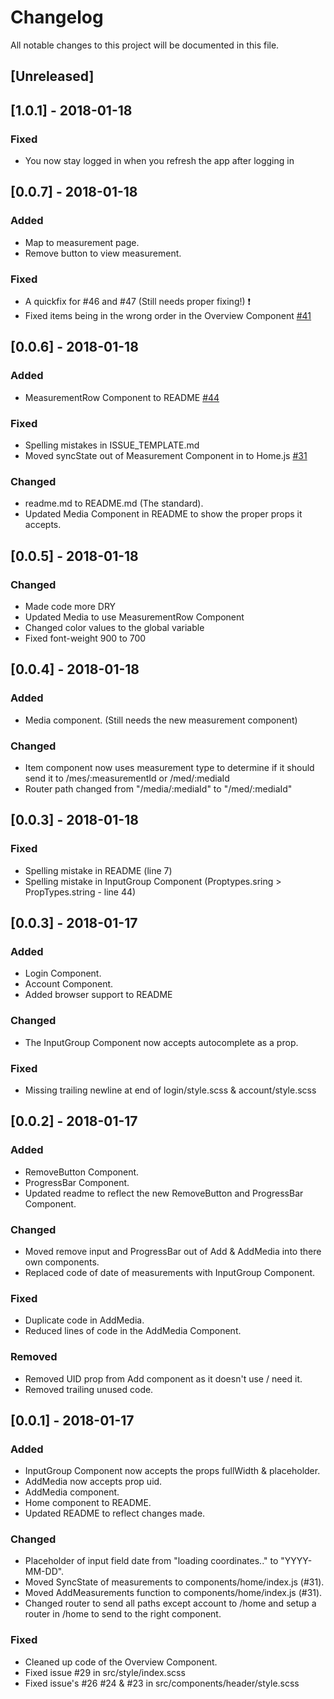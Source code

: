 # Changelog
All notable changes to this project will be documented in this file.

## [Unreleased]

## [1.0.1] - 2018-01-18
### Fixed
- You now stay logged in when you refresh the app after logging in

## [0.0.7] - 2018-01-18
### Added
- Map to measurement page.
- Remove button to view measurement.

### Fixed
- A quickfix for #46 and #47 (Still needs proper fixing!) ❗
- Fixed items being in the wrong order in the Overview Component [#41](https://github.com/webgem-xyz/UVA-React/issues/41)


## [0.0.6] - 2018-01-18
### Added
- MeasurementRow Component to README [#44](https://github.com/webgem-xyz/UVA-React/issues/44)

### Fixed
- Spelling mistakes in ISSUE_TEMPLATE.md
- Moved syncState out of Measurement Component in to Home.js [#31](https://github.com/webgem-xyz/UVA-React/issues/31)

### Changed
- readme.md to README.md (The standard).
- Updated Media Component in README to show the proper props it accepts.

## [0.0.5] - 2018-01-18
### Changed
- Made code more DRY
- Updated Media to use MeasurementRow Component
- Changed color values to the global variable
- Fixed font-weight 900 to 700

## [0.0.4] - 2018-01-18
### Added
- Media component. (Still needs the new measurement component)

### Changed
- Item component now uses measurement type to determine if it should send it to /mes/:measurementId or /med/:mediaId
- Router path changed from "/media/:mediaId" to "/med/:mediaId"

## [0.0.3] - 2018-01-18
### Fixed
- Spelling mistake in README (line 7)
- Spelling mistake in InputGroup Component (Proptypes.sring > PropTypes.string - line 44)

## [0.0.3] - 2018-01-17
### Added
- Login Component.
- Account Component.
- Added browser support to README

### Changed
- The InputGroup Component now accepts autocomplete as a prop.

### Fixed
- Missing trailing newline at end of login/style.scss & account/style.scss

## [0.0.2] - 2018-01-17
### Added
- RemoveButton Component.
- ProgressBar Component.
- Updated readme to reflect the new RemoveButton and ProgressBar Component.

### Changed
- Moved remove input and ProgressBar out of Add & AddMedia into there own components.
- Replaced code of date of measurements with InputGroup Component.

### Fixed
- Duplicate code in AddMedia.
- Reduced lines of code in the AddMedia Component.

### Removed
- Removed UID prop from Add component as it doesn't use / need it.
- Removed trailing unused code.

## [0.0.1] - 2018-01-17
### Added
- InputGroup Component now accepts the props fullWidth & placeholder.
- AddMedia now accepts prop uid.
- AddMedia component.
- Home component to README.
- Updated README to reflect changes made.

### Changed
- Placeholder of input field date from "loading coordinates.." to "YYYY-MM-DD".
- Moved SyncState of measurements to components/home/index.js (#31).
- Moved AddMeasurements function to components/home/index.js (#31).
- Changed router to send all paths except account to /home and setup a router in /home to send to the right component.

### Fixed
- Cleaned up code of the Overview Component.
- Fixed issue #29 in src/style/index.scss
- Fixed issue's #26 #24 & #23 in src/components/header/style.scss
